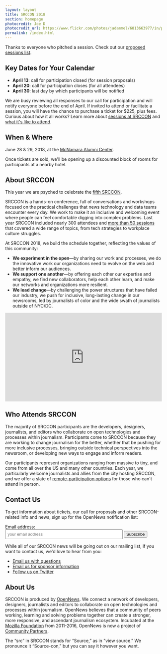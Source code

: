 ```yaml
---
layout: layout
title: SRCCON 2018
section: homepage
photocredit: Joe D
photocredit_url: https://www.flickr.com/photos/jadammel/6813663977/in/photolist-bo6NV8-cYJ5BW-dvdBz6-bx3hGz-bjwfyN-eiyt2R-bzndNi-xpTv4c-c1uNoN-87b43u-dwF5Xi-877Usp-9KXu6o-7JWWQ3-eiRr3x-bkmRcj-dmCBA5-dmCbxp-bk8hN1-aPrDyF-c3oCfy-eds2cy-63QpuP-6RykQm-bwqeeP-82nsNg-bcMuqH-p4YhA-6ruw6u-bzQzwU-6N35wm-6yQoFn-diJKXS-dBFrpJ-aG3CYP-edHBYv-4f5wv-jwewB-6CZYnF-4oiFUn-bw5j8Z-4cE92J-bAYTin-bQsdTz-dLN559-5o98t6-bkQyU9-djE7or-duoc32-aJBXGg
permalink: /index.html
---
```


<p class="big-lead">Thanks to everyone who pitched a session. Check out our <a href="/sessions/proposals/">proposed sessions list</a>.</p>

## Key Dates for Your Calendar

* **April 13**: call for participation closed (for session proposals)
* **April 20**: call for participation closes (for all attendees)
* **April 30**: last day by which participants will be notified

We are busy reviewing all responses to our call for participation and will notify everyone before the end of April. If invited to attend or facilitate a session, you will have the chance to purchase a ticket for $225, plus fees. Curious about how it all works? Learn more about [sessions at SRCCON](/sessions/about) and [what it's like to attend](/participation).

## When & Where

June 28 & 29, 2018, at the [McNamara Alumni Center](https://www.google.com/maps/place/McNamara+Alumni+Center/@44.975199,-93.2301774,17z/data=!3m1!4b1!4m5!3m4!1s0x52b32d18ed516031:0x5f984f594ceab6ad!8m2!3d44.975199!4d-93.2279887).

Once tickets are sold, we'll be opening up a discounted block of rooms for participants at a nearby hotel.

## About SRCCON

This year we are psyched to celebrate the [fifth SRCCON](https://opennews.org/blog/srccon-five/).

SRCCON is a hands-on conference, full of conversations and workshops focused on the practical challenges that news technology and data teams encounter every day. We work to make it an inclusive and welcoming event where people can feel comfortable digging into complex problems. Last year SRCCON included nearly 300 attendees and [more than 50 sessions](https://2017.srccon.org/schedule/) that covered a wide range of topics, from tech strategies to workplace culture struggles.

At SRCCON 2018, we build the schedule together, reflecting the values of this community:

* **We experiment in the open**—by sharing our work and processes, we do the innovative work our organizations need to evolve on the web and better inform our audiences.
* **We support one another**—by offering each other our expertise and empathy, we find new collaborators, help each other learn, and make our networks and organizations more resilient.
* **We lead change**—by challenging the power structures that have failed our industry, we push for inclusive, long-lasting change in our newsrooms, led by journalists of color and the wide swath of journalists outside of NYC/DC.

<style>.embed-container { position: relative; padding-bottom: 56.25%; height: 0; overflow: hidden; max-width: 100%; } .embed-container iframe, .embed-container object, .embed-container embed { position: absolute; top: 0; left: 0; width: 100%; height: 100%; }</style><div class='embed-container'><iframe src='https://player.vimeo.com/video/180221748' frameborder='0' webkitAllowFullScreen mozallowfullscreen allowFullScreen></iframe></div>

## Who Attends SRCCON

The majority of SRCCON participants are the developers, designers, journalists, and editors who collaborate on open technologies and processes within journalism. Participants come to SRCCON because they are working to change journalism for the better, whether that be pushing for more inclusive processes, bringing outside technical perspectives into the newsroom, or developing new ways to engage and inform readers.

Our participants represent organizations ranging from massive to tiny, and come from all over the US and many other countries. Each year, we particularly welcome journalists and allies from the city hosting SRCCON, and we offer a slate of [remote-participation options](https://2017.srccon.org/transcription/) for those who can't attend in person.

## Contact Us

To get information about tickets, our call for proposals and other SRCCON-related info and news, sign up for the OpenNews notification list:

<!-- Begin MailChimp Signup Form -->
<style type="text/css">
    #mc_embed_signup{clear:left;}
    #mc_embed_signup form {padding-left: 0px; margin-bottom: 1em;}
    #mc_embed_signup label {display: block;}
    #mc_embed_signup input.email {width: 75%; padding: .45em;}
</style>
<div id="mc_embed_signup">
<form action="//opennews.us5.list-manage.com/subscribe/post?u=71c95e9a43708843d2fdc1f09&amp;id=996e9290cc" method="post" id="mc-embedded-subscribe-form" name="mc-embedded-subscribe-form" class="validate" target="_blank" novalidate>
    <div id="mc_embed_signup_scroll">
        <label for="mce-EMAIL">Email address:</label>
        <input type="email" value="" name="EMAIL" class="email" id="mce-EMAIL" placeholder="your email address" required>
        <input type="submit" value="Subscribe" name="subscribe" id="mc-embedded-subscribe" class="button">
    <!-- real people should not fill this in and expect good things - do not remove this or risk form bot signups-->
    <div style="position: absolute; left: -5000px;" aria-hidden="true"><input type="text" name="b_71c95e9a43708843d2fdc1f09_996e9290cc" tabindex="-1" value=""></div>
    </div>
</form>
</div>

While all of our SRCCON news will be going out on our mailing list, if you want to contact us, we'd love to hear from you:

* [Email us with questions](mailto:srccon@opennews.org)
* [Email us for sponsor information](mailto:dan@opennews.org)
* [Follow us on Twitter](https://www.twitter.com/srccon)

## About Us

SRCCON is produced by [OpenNews](https://opennews.org). We connect a network of developers, designers, journalists and editors to collaborate on open technologies and processes within journalism. OpenNews believes that a community of peers working, learning and solving problems together can create a stronger, more responsive, and ascendant journalism ecosystem. Incubated at the [Mozilla Foundation](https://www.mozilla.org/en-US/foundation/) from 2011-2016, OpenNews is now a project of [Community Partners](http://www.communitypartners.org/).

The “src” in SRCCON stands for “Source,” as in "view source." We pronounce it “Source-con,” but you can say it however you want.
